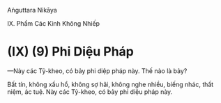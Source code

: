 Aṅguttara Nikāya

IX. Phẩm Các Kinh Không Nhiếp

# (IX) (9) Phi Diệu Pháp

—Này các Tỷ-kheo, có bảy phi diệp pháp này. Thế nào là bảy?

Bất tín, không xấu hổ, không sợ hãi, không nghe nhiều, biếng nhác, thất niệm, ác tuệ. Này các Tỷ-kheo, có bảy phi diệu pháp này.

